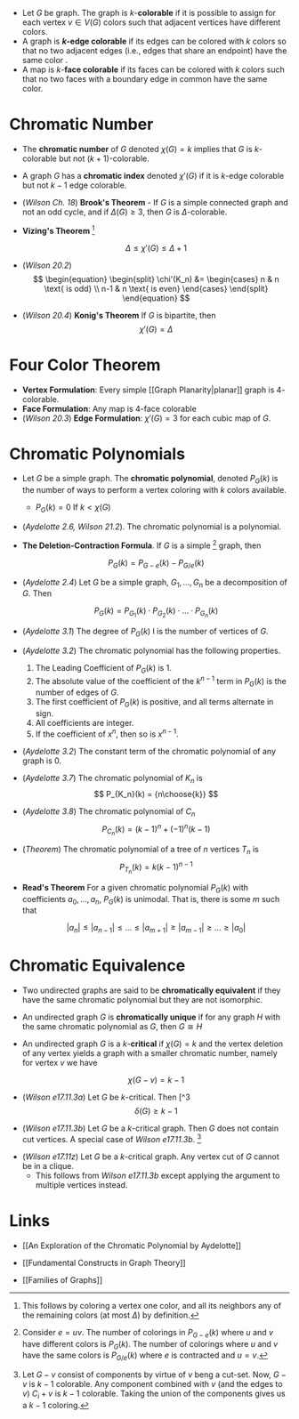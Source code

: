 * Let $G$ be graph. The graph is $k$-**colorable** if it is possible to assign for each vertex $v\in V(G)$ colors such that adjacent vertices have different colors.
* A graph is **$k$-edge colorable** if its edges can be colored with $k$ colors so that no two adjacent edges (i.e., edges that share an endpoint) have the same color .
* A map is $k$-**face colorable** if its faces can be colored with $k$ colors such that no two faces with a boundary edge in common have the same color.
# Chromatic Number
* The **chromatic number** of $G$ denoted $\chi(G)=k$ implies that $G$ is $k$-colorable but not $(k+1)$-colorable.
* A graph $G$ has a **chromatic index** denoted $\chi'(G)$ if it is $k$-edge colorable but not $k-1$ edge colorable.

* (*Wilson Ch. 18*) **Brook's Theorem** - If $G$ is a simple connected graph and not an odd cycle, and if $\Delta(G)\ge 3$, then $G$ is $\Delta$-colorable.
* **Vizing's Theorem**  [^2]
  
  $$
  \Delta \le \chi'(G) \le \Delta +1
  $$
  
[^2]: This follows by coloring a vertex one color, and all its neighbors any of the remaining colors (at most $\Delta$) by definition.

* (*Wilson 20.2*) 
  $$
  \begin{equation} 
  \begin{split}
  \chi'(K_n) &= \begin{cases} 
  n & n \text{ is odd} \\
  n-1 & n \text{ is even}
  \end{cases}
  \end{split}
  \end{equation}
  $$
  
* (*Wilson 20.4*) **Konig's Theorem** If $G$ is bipartite,  then 
  $$
  \chi'(G)=\Delta
  $$
  
  
# Four Color Theorem
* **Vertex Formulation**:  Every simple [[Graph Planarity|planar]] graph is $4$-colorable.
* **Face Formulation**: Any map is $4$-face colorable
* (*Wilson 20.3*) **Edge Formulation**: $\chi'(G)=3$ for each cubic map of $G$. 

# Chromatic Polynomials
* Let $G$ be a simple graph. The **chromatic polynomial**, denoted $P_G(k)$ is the number of ways to perform a vertex coloring with $k$ colors available.
	* $P_G(k)=0$ If $k<\chi(G)$

* (*Aydelotte 2.6, Wilson 21.2*). The chromatic polynomial is a polynomial.

* **The Deletion-Contraction Formula**. If $G$ is a simple [^1] graph, then 
  
  $$
  P_G(k) = P_{G-e}(k) -P_{G/e}(k)
  $$
  
  [^1]: Consider $e=uv$. The number of colorings in $P_{G-e}(k)$ where $u$ and $v$ have different colors is $P_G(k)$. The number of colorings where $u$ and $v$ have the same colors is $P_{G/e}(k)$ where $e$ is contracted and $u=v$.  
  
* (*Aydelotte 2.4*) Let $G$ be a simple graph, $G_1,\dots, G_n$ be a decomposition of $G$. Then
  
  $$
  P_G(k)  = P_{G_1}(k)\cdot P_{G_2}(k) \cdot \dots \cdot P_{G_n}(k)
  $$

* (*Aydelotte 3.1*) The degree of $P_G(k)$ l is the number of vertices of $G$.
* (*Aydelotte 3.2*) The chromatic polynomial has the following properties.
	1. The Leading Coefficient of $P_G(k)$ is $1$.
	2. The absolute value of the coefficient of the $k^{n-1}$ term in $P_G(k)$ is the number of edges of $G$.
	3. The first coefficient of $P_G(k)$ is positive, and all terms alternate in sign.
	4. All coefficients are integer.
	5. If the coefficient of $x^{n}$, then so is $x^{n-1}$.
* (*Aydelotte 3.2*) The constant term of the chromatic polynomial of any graph is $0$.
* (*Aydelotte 3.7*) The chromatic polynomial of $K_n$ is 
  $$
  P_{K_n}(k) = {n\choose{k}} 
  $$
* (*Aydelotte 3.8*) The chromatic polynomial of $C_n$ 
  $$
  P_{C_n}(k)= (k-1)^n + (-1)^n (k-1)
  $$
* (*Theorem*) The chromatic polynomial of a tree of $n$ vertices $T_n$ is 
  $$
  P_{T_n} (k) = k(k-1)^{n-1}
  $$
* **Read's Theorem** For a given chromatic polynomial $P_G(k)$ with coefficients $a_0, \dots, a_n$, $P_G(k)$ is unimodal. That is, there is some $m$ such that 
  
  $$
  |a_n|\le|a_{n-1}|\le\dots \le |a_{m+1}| \ge |a_{m-1}|\ge \dots \ge |a_0|
  $$
  
# Chromatic Equivalence
* Two undirected graphs are said to be **chromatically equivalent** if they have the same chromatic polynomial but they are not isomorphic.
* An undirected graph $G$ is **chromatically unique** if for any graph $H$ with the same chromatic polynomial as $G$, then $G\cong H$


* An undirected graph $G$ is a $k$-**critical** if $\chi(G)=k$ and the vertex deletion of any vertex yields a graph with a smaller chromatic number, namely for vertex $v$ we have
  
  $$
  \chi(G-v) = k-1
  $$

* (*Wilson e17.11.3a*) Let $G$ be $k$-critical. Then [^3
  $$
  \delta(G) \ge k-1
  $$

[^3]: Argue by contradiction. If $\deg v < k-1$, then $v$ has at most $k-2$ neighbors, and the induced subgraph is $k-1$ colorable. The Pigeonhole Principle applies and we find that we can replace the color of $v$ and we have the original graph as $k-1$ colorable. 

* (*Wilson e17.11.3b*) Let $G$ be a $k$-critical graph. Then $G$ does not contain cut vertices. A special case of *Wilson e17.11.3b*.  [^4]

[^4]: Let $G-v$ consist of components by virtue of $v$ beng a cut-set. Now, $G-v$ is $k-1$ colorable. Any component combined with $v$ (and the edges to $v$) $C_i+v$ is $k-1$ colorable. Taking the union of the components gives us a $k-1$ coloring.

* (*Wilson e17.11z*) Let $G$ be a $k$-critical graph. Any vertex cut of $G$ cannot be in a clique. 
	* This follows from *Wilson e17.11.3b* except applying the argument to multiple vertices instead.

# Links
* [[An Exploration of the Chromatic Polynomial by Aydelotte]]

* [[Fundamental Constructs in Graph Theory]]
* [[Families of Graphs]]
